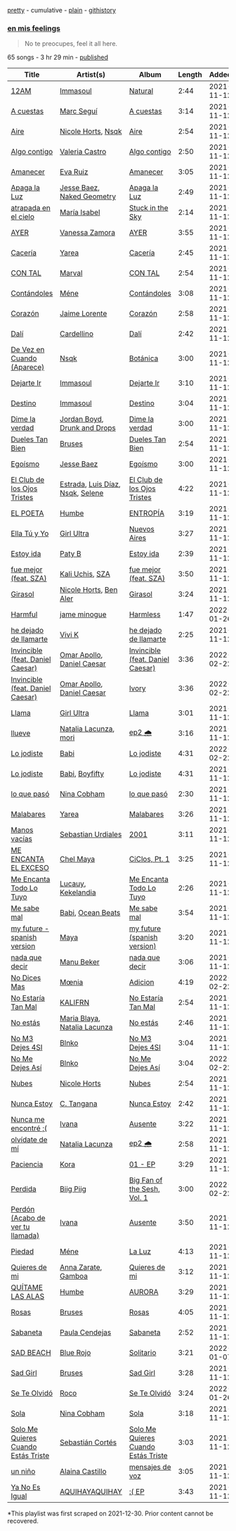 [pretty](/playlists/pretty/37i9dQZF1DX2RpH7VWNzJa.md) - cumulative - [plain](/playlists/plain/37i9dQZF1DX2RpH7VWNzJa) - [githistory](https://github.githistory.xyz/mackorone/spotify-playlist-archive/blob/main/playlists/plain/37i9dQZF1DX2RpH7VWNzJa)

### [en mis feelings](https://open.spotify.com/playlist/37i9dQZF1DX2RpH7VWNzJa)

> No te preocupes, feel it all here.

65 songs - 3 hr 29 min - [published](https://open.spotify.com/playlist/5VYvKzUB8Xd1jQ276La7Ok)

| Title | Artist(s) | Album | Length | Added | Removed |
|---|---|---|---|---|---|
| [12AM](https://open.spotify.com/track/0pl9fHyiXmEF7siRvdlNMe) | [Immasoul](https://open.spotify.com/artist/21neefJLiFuSR6sQlHDblG) | [Natural](https://open.spotify.com/album/0wYdnzS5bRsAZHhxGGDt00) | 2:44 | 2021-11-12 |  |
| [A cuestas](https://open.spotify.com/track/0RIGC0Kd7LmmjQMZih4w0V) | [Marc Seguí](https://open.spotify.com/artist/5FQ8tBUtIamA2hRtatrYUF) | [A cuestas](https://open.spotify.com/album/7K25pKqNWYeW1jmuM2lJ0D) | 3:14 | 2021-11-12 |  |
| [Aire](https://open.spotify.com/track/77gQSJlncgT3HWmBfy9CQ9) | [Nicole Horts](https://open.spotify.com/artist/1PdyY069YiAkmKdnx6odux), [Nsqk](https://open.spotify.com/artist/1jtvmXiemNFkPO11NMdjfu) | [Aire](https://open.spotify.com/album/3hrl3lXAs1oAfDegWOE4to) | 2:54 | 2021-11-12 |  |
| [Algo contigo](https://open.spotify.com/track/5zuW9T5REjejF9tSEG0sxp) | [Valeria Castro](https://open.spotify.com/artist/7JTVqKJ414qRPuDPhdKnHD) | [Algo contigo](https://open.spotify.com/album/1SsMdo5QqpKYd8MSRtmDtI) | 2:50 | 2021-11-12 |  |
| [Amanecer](https://open.spotify.com/track/1hfA56vqCGk6SZzVSaOxSm) | [Eva Ruiz](https://open.spotify.com/artist/0u2TFlIJZJiir8Oi7YkbwV) | [Amanecer](https://open.spotify.com/album/7rjVDURaXjRbN21QQtwXY5) | 3:05 | 2021-11-12 | 2022-07-31 |
| [Apaga la Luz](https://open.spotify.com/track/2WdcWFEry1P3or789QBwHY) | [Jesse Baez](https://open.spotify.com/artist/4rriNpL1lxpoysDDctWgl3), [Naked Geometry](https://open.spotify.com/artist/6cuFN9smGJryZNaZU9QtWl) | [Apaga la Luz](https://open.spotify.com/album/2JZwRGuhbOpwcCF1NRt25s) | 2:49 | 2021-11-12 |  |
| [atrapada en el cielo](https://open.spotify.com/track/0xa6hDuygUskYwHD4hNXUR) | [María Isabel](https://open.spotify.com/artist/318bGJ7GOvMhYhkNOe5kZ5) | [Stuck in the Sky](https://open.spotify.com/album/30vPoPfOku0lYgfTE903vA) | 2:14 | 2021-11-12 |  |
| [AYER](https://open.spotify.com/track/3YtsRWd21iMqyCvislOyv0) | [Vanessa Zamora](https://open.spotify.com/artist/3IZxs4ZukiitIk8vkAPAxC) | [AYER](https://open.spotify.com/album/7by6gTgjR9YAvz5UN3UubQ) | 3:55 | 2021-11-12 |  |
| [Cacería](https://open.spotify.com/track/0kZKpOLObAOKeIM36VvScx) | [Yarea](https://open.spotify.com/artist/2O4wnhTr4SO5ezY6WXI2Kl) | [Cacería](https://open.spotify.com/album/0ZjF6wG8buv9f5LLZ3KFR5) | 2:45 | 2021-11-12 |  |
| [CON TAL](https://open.spotify.com/track/6hvsPuihxUfnp6GARyAO3w) | [Marval](https://open.spotify.com/artist/0qKkpjlY5VEmY4n6CRbPZM) | [CON TAL](https://open.spotify.com/album/1wJYAtnHZRBqt8H3cwRwBm) | 2:54 | 2021-11-12 |  |
| [Contándoles](https://open.spotify.com/track/0Vus5wQREmdEQw3dEPwb5c) | [Méne](https://open.spotify.com/artist/5r3DSRaJz8ckIw4XPH9Whd) | [Contándoles](https://open.spotify.com/album/0CvQp4I6RpU77hbQmZtIgw) | 3:08 | 2021-11-12 |  |
| [Corazón](https://open.spotify.com/track/7eQFb9ZZOOSdkewzAbbwuw) | [Jaime Lorente](https://open.spotify.com/artist/7xHM0B5EaZECFfClTngHl4) | [Corazón](https://open.spotify.com/album/5rETENSUwLes5xtEDFhFze) | 2:58 | 2021-11-12 |  |
| [Dalí](https://open.spotify.com/track/20BbptvwAiTLTfYBSafptA) | [Cardellino](https://open.spotify.com/artist/7HFja6X48hWE58m3pQnGV0) | [Dalí](https://open.spotify.com/album/77OueE2Wa2jvuLYgLiR75i) | 2:42 | 2021-11-12 |  |
| [De Vez en Cuando \(Aparece\)](https://open.spotify.com/track/08VP9HBayRpUC20OzFktik) | [Nsqk](https://open.spotify.com/artist/1jtvmXiemNFkPO11NMdjfu) | [Botánica](https://open.spotify.com/album/7CJUClevHJax0MGYdpXwPc) | 3:00 | 2021-11-12 |  |
| [Dejarte Ir](https://open.spotify.com/track/1aaQt9QmSCjaXhiu5Ebl7f) | [Immasoul](https://open.spotify.com/artist/21neefJLiFuSR6sQlHDblG) | [Dejarte Ir](https://open.spotify.com/album/1ErvPibzFOYYaxCu0PgGVt) | 3:10 | 2021-11-12 |  |
| [Destino](https://open.spotify.com/track/02rEaBQX5TXkTWgvLfGlVd) | [Immasoul](https://open.spotify.com/artist/21neefJLiFuSR6sQlHDblG) | [Destino](https://open.spotify.com/album/2y2xsvO5g0sSo2ERMlsZNf) | 3:04 | 2021-11-12 |  |
| [Dime la verdad](https://open.spotify.com/track/3h9Oea03Nxz2KBQu35IdvO) | [Jordan Boyd](https://open.spotify.com/artist/2giZslWrqgUxCXEcYbV3R0), [Drunk and Drops](https://open.spotify.com/artist/7GXCNFQuvcOb2TVQjtFOUG) | [Dime la verdad](https://open.spotify.com/album/2UysmvX5GsuNXZ3oTs1YrC) | 3:00 | 2021-11-12 |  |
| [Dueles Tan Bien](https://open.spotify.com/track/75ncCwXqalTnnl6t1ruQRq) | [Bruses](https://open.spotify.com/artist/5bRLeMl4Tnozmg9wR1pY7y) | [Dueles Tan Bien](https://open.spotify.com/album/4EFml19fOt7aLf4EMhg8jq) | 2:54 | 2021-11-12 |  |
| [Egoísmo](https://open.spotify.com/track/1AXohCkuBPhh0RqTNqkXqa) | [Jesse Baez](https://open.spotify.com/artist/4rriNpL1lxpoysDDctWgl3) | [Egoísmo](https://open.spotify.com/album/5spPdqGOFgKxVOMu4UnqCm) | 3:00 | 2021-11-12 |  |
| [El Club de los Ojos Tristes](https://open.spotify.com/track/7ly4gf2Mh2MnSD3IUXHH6R) | [Estrada](https://open.spotify.com/artist/1E7tZNnbAqVH2FL2B8JDVU), [Luis Díaz](https://open.spotify.com/artist/35PlzNU9nTOWZZzLzGYWsr), [Nsqk](https://open.spotify.com/artist/1jtvmXiemNFkPO11NMdjfu), [Selene](https://open.spotify.com/artist/5DURBx1fKt2VZesWMLtDiS) | [El Club de los Ojos Tristes](https://open.spotify.com/album/05AdODG6bouWeGMGVVoqfp) | 4:22 | 2021-11-12 |  |
| [EL POETA](https://open.spotify.com/track/2fIPEgY8CJ4hh5UDZa2lB9) | [Humbe](https://open.spotify.com/artist/1b7AEdUSudOQoZF5ebUxCL) | [ENTROPÍA](https://open.spotify.com/album/34ra2lYORSjzzupmCDKz46) | 3:19 | 2021-11-12 |  |
| [Ella Tú y Yo](https://open.spotify.com/track/5E91XW9FMz9Bh5UCBBBfyL) | [Girl Ultra](https://open.spotify.com/artist/7i1CyQ1fogh4bkj3EPj3ls) | [Nuevos Aires](https://open.spotify.com/album/1pmuUGKQdl3yIAIMZucjKu) | 3:27 | 2021-11-12 |  |
| [Estoy ida](https://open.spotify.com/track/2VqjJVJmmRIfSXaWCP1Myw) | [Paty B](https://open.spotify.com/artist/6Uj2QB9FBerTdckLZfCzPs) | [Estoy ida](https://open.spotify.com/album/2PJHmy9UwCDmPUDzvEP517) | 2:39 | 2021-11-12 | 2022-07-28 |
| [fue mejor \(feat\. SZA\)](https://open.spotify.com/track/1CrPPsibP3uTc3DSI5vQC5) | [Kali Uchis](https://open.spotify.com/artist/1U1el3k54VvEUzo3ybLPlM), [SZA](https://open.spotify.com/artist/7tYKF4w9nC0nq9CsPZTHyP) | [fue mejor \(feat\. SZA\)](https://open.spotify.com/album/5h23sIlF1FvjdIdcJofXlI) | 3:50 | 2021-11-12 |  |
| [Girasol](https://open.spotify.com/track/78hbBz2TqsXCG1GfXOWGve) | [Nicole Horts](https://open.spotify.com/artist/1PdyY069YiAkmKdnx6odux), [Ben Aler](https://open.spotify.com/artist/0jMMS87c4v40JITdDE0c1R) | [Girasol](https://open.spotify.com/album/6QylIYKDZPDZmLR8ORYitd) | 3:24 | 2021-11-12 |  |
| [Harmful](https://open.spotify.com/track/1DmyBKM2RhkCdfdr0wLPVd) | [jame minogue](https://open.spotify.com/artist/0zzKHfNZYWeOjJpHdhT1Ck) | [Harmless](https://open.spotify.com/album/7zJbSr0ek4foS3h1CKClQa) | 1:47 | 2022-01-26 | 2022-07-25 |
| [he dejado de llamarte](https://open.spotify.com/track/1G9s7sbgxJ7jOR12NdXup2) | [Vivi K](https://open.spotify.com/artist/4WSOtiDdjEIvAAK6HqvdUg) | [he dejado de llamarte](https://open.spotify.com/album/3TbPRXA5gmGgM5SlsYQTiH) | 2:25 | 2021-11-12 |  |
| [Invincible \(feat\. Daniel Caesar\)](https://open.spotify.com/track/4Qy41cZBMKnm8OIAeTQRBH) | [Omar Apollo](https://open.spotify.com/artist/5FxD8fkQZ6KcsSYupDVoSO), [Daniel Caesar](https://open.spotify.com/artist/20wkVLutqVOYrc0kxFs7rA) | [Invincible \(feat\. Daniel Caesar\)](https://open.spotify.com/album/31BVN37zvcirLlth8tlKHh) | 3:36 | 2022-02-22 | 2022-07-29 |
| [Invincible \(feat\. Daniel Caesar\)](https://open.spotify.com/track/7jhxagwOk9y1HC5ciRfmkQ) | [Omar Apollo](https://open.spotify.com/artist/5FxD8fkQZ6KcsSYupDVoSO), [Daniel Caesar](https://open.spotify.com/artist/20wkVLutqVOYrc0kxFs7rA) | [Ivory](https://open.spotify.com/album/5z7TD11Qh81Gbf52hd5zAv) | 3:36 | 2022-02-22 |  |
| [Llama](https://open.spotify.com/track/7m7EGngnVidYTBVUsvRWQ9) | [Girl Ultra](https://open.spotify.com/artist/7i1CyQ1fogh4bkj3EPj3ls) | [Llama](https://open.spotify.com/album/13mYLRbh8I6rKcepRDeTNE) | 3:01 | 2021-11-12 | 2022-07-27 |
| [llueve](https://open.spotify.com/track/5NliUthcviXaUsZ2YELGq1) | [Natalia Lacunza](https://open.spotify.com/artist/3Zs59sqZJ6fWQqWbRC8bOP), [mori](https://open.spotify.com/artist/473Xxv1N3YJJdKxYH0XaiX) | [ep2 🌧](https://open.spotify.com/album/3DBCFDPSsiPfFIBtJRchzm) | 3:16 | 2021-11-12 |  |
| [Lo jodiste](https://open.spotify.com/track/1Sedbo7kqP6PXnN5iKg183) | [Babi](https://open.spotify.com/artist/5nP79s99csrvcOiXTGjVfg) | [Lo jodiste](https://open.spotify.com/album/2A5vxG20vPoqRvvp2gLvrz) | 4:31 | 2022-02-22 |  |
| [Lo jodiste](https://open.spotify.com/track/2OPdYnaZVHhb6Jn4LnHzZ2) | [Babi](https://open.spotify.com/artist/5nP79s99csrvcOiXTGjVfg), [Boyfifty](https://open.spotify.com/artist/1UXAQeRmVW5aEd4W0gTIA9) | [Lo jodiste](https://open.spotify.com/album/4ATsconQXbQmSNEksAoMUG) | 4:31 | 2021-11-12 | 2022-07-29 |
| [lo que pasó](https://open.spotify.com/track/6xS02EfbvnneFWCM90PJFG) | [Nina Cobham](https://open.spotify.com/artist/4ETeWE9SAfaNU7XQ1RB2wq) | [lo que pasó](https://open.spotify.com/album/7FsquZmPaXaNImnGHMnFUH) | 2:30 | 2021-11-12 |  |
| [Malabares](https://open.spotify.com/track/3TArda30KGDCgfB3U9fmrC) | [Yarea](https://open.spotify.com/artist/2O4wnhTr4SO5ezY6WXI2Kl) | [Malabares](https://open.spotify.com/album/4r7TvqBqEcQZq95ySGFi71) | 3:26 | 2021-11-12 |  |
| [Manos vacías](https://open.spotify.com/track/39u0EhY4dzaXRmXHeSg9SX) | [Sebastian Urdiales](https://open.spotify.com/artist/1nRt9Sjc0cEhI62heTLp35) | [2001](https://open.spotify.com/album/7r0TJdYwYDjYv8XNIkGCaG) | 3:11 | 2021-11-12 | 2022-07-29 |
| [ME ENCANTA EL EXCESO](https://open.spotify.com/track/5NQfXYpbujH50LeF65icHb) | [Chel Maya](https://open.spotify.com/artist/4rzcZT4YwRv7DslbjV1sPh) | [CiClos, Pt\. 1](https://open.spotify.com/album/0plLW33J3wLK35VjRo4KQE) | 3:25 | 2021-11-12 | 2022-07-29 |
| [Me Encanta Todo Lo Tuyo](https://open.spotify.com/track/6NHjr1XoiD305MLDr06uOm) | [Lucauy](https://open.spotify.com/artist/5bm3h7dBIpjofczY1v8jD4), [Kekelandia](https://open.spotify.com/artist/3cU7QclsaxDJY7usiRHYcy) | [Me Encanta Todo Lo Tuyo](https://open.spotify.com/album/40HJi0nzOlsSWWKMlkPVyb) | 2:26 | 2021-11-12 |  |
| [Me sabe mal](https://open.spotify.com/track/3FnmU5kBbYvoW3AltpMtth) | [Babi](https://open.spotify.com/artist/5nP79s99csrvcOiXTGjVfg), [Ocean Beats](https://open.spotify.com/artist/7bhKV9voFaydt5tPYeFFRd) | [Me sabe mal](https://open.spotify.com/album/6L1gZjZcAVCjKFuAEKJ3px) | 3:54 | 2021-11-12 | 2022-07-29 |
| [my future \- spanish version](https://open.spotify.com/track/38m0prhs1ExF3q6dQHTMCm) | [Maya](https://open.spotify.com/artist/7mUqcsNRIqgaLB8ZXJOg4Q) | [my future \(spanish version\)](https://open.spotify.com/album/5MwNfos4sRG3x31ahJAkPW) | 3:20 | 2021-11-12 | 2022-07-29 |
| [nada que decir](https://open.spotify.com/track/1qPf4Rl5l8QyK2BXsk1CJE) | [Manu Beker](https://open.spotify.com/artist/2MrcyIp9eo5ksKDkyeX6KH) | [nada que decir](https://open.spotify.com/album/5YmFYvpGA85THfc1GYantK) | 3:06 | 2021-11-12 |  |
| [No Dices Mas](https://open.spotify.com/track/2udRqNX3z2OjdqR01ebDwU) | [Mœnia](https://open.spotify.com/artist/3QmmtMrEf7aQrsd1VtejAV) | [Adicion](https://open.spotify.com/album/5J5Ips2LzDrTUaCVB7KZSq) | 4:19 | 2022-02-22 |  |
| [No Estaría Tan Mal](https://open.spotify.com/track/4ttROL4K76305wGVsTczfU) | [KALIFRN](https://open.spotify.com/artist/5Kj0ySkgBEbDp0Xk3Qwl5n) | [No Estaría Tan Mal](https://open.spotify.com/album/51MAQT42Q0O9Gpel3LaRcj) | 2:54 | 2021-11-12 | 2022-07-29 |
| [No estás](https://open.spotify.com/track/32grtzU3DA9uwdSN1w7t7S) | [Maria Blaya](https://open.spotify.com/artist/0Ln3BisQiL0t2w7bsmju75), [Natalia Lacunza](https://open.spotify.com/artist/3Zs59sqZJ6fWQqWbRC8bOP) | [No estás](https://open.spotify.com/album/1DXTBoAItVHckR0DopqR30) | 2:46 | 2021-11-12 |  |
| [No M3 Dejes 4SI](https://open.spotify.com/track/1CqlawHE9XjHjK7oQaDqop) | [Blnko](https://open.spotify.com/artist/1nHfLPLJrZ7mF3vyerDg4d) | [No M3 Dejes 4SI](https://open.spotify.com/album/5sIWX1oQREgX4gUWjvtXcW) | 3:04 | 2021-11-12 | 2022-07-29 |
| [No Me Dejes Así](https://open.spotify.com/track/3uHofhho8p67xqPL8f2Pmt) | [Blnko](https://open.spotify.com/artist/1nHfLPLJrZ7mF3vyerDg4d) | [No Me Dejes Así](https://open.spotify.com/album/4n08POuFITwQukkmnc2fAO) | 3:04 | 2022-02-22 |  |
| [Nubes](https://open.spotify.com/track/0btkyN6uJvHFdRxlVrUaJv) | [Nicole Horts](https://open.spotify.com/artist/1PdyY069YiAkmKdnx6odux) | [Nubes](https://open.spotify.com/album/1k9UpjPJHSvjCPIoeGRPgR) | 2:54 | 2021-11-12 |  |
| [Nunca Estoy](https://open.spotify.com/track/6f4LYJwICqxoAILj82kwB0) | [C\. Tangana](https://open.spotify.com/artist/5TYxZTjIPqKM8K8NuP9woO) | [Nunca Estoy](https://open.spotify.com/album/4OYHwdjX2Ocuj792RJETJ9) | 2:42 | 2021-11-12 |  |
| [Nunca me encontré ;\(](https://open.spotify.com/track/1jlFpN2QVjsEGF8FcopjaQ) | [Ivana](https://open.spotify.com/artist/5AXxk4cxkMNsTb4TtwLAQJ) | [Ausente](https://open.spotify.com/album/4yQP51cIhiFPF2bTfyGGUc) | 3:22 | 2021-11-12 |  |
| [olvídate de mí](https://open.spotify.com/track/4b0JCrKBUgl3VQYhxcxwdv) | [Natalia Lacunza](https://open.spotify.com/artist/3Zs59sqZJ6fWQqWbRC8bOP) | [ep2 🌧](https://open.spotify.com/album/3DBCFDPSsiPfFIBtJRchzm) | 2:58 | 2021-11-12 |  |
| [Paciencia](https://open.spotify.com/track/6hYidRx2EkQ39bmZHvqqaI) | [Kora](https://open.spotify.com/artist/3ZxaYY2eYNWxg8v1s2k6JD) | [01 \- EP](https://open.spotify.com/album/1fRIsWiGXf323M5E1Ngqoy) | 3:29 | 2021-11-12 |  |
| [Perdida](https://open.spotify.com/track/3GAOWYNUBehaZD7FhBjgdW) | [Biig Piig](https://open.spotify.com/artist/4GoD5FJCgC0lbzde7ly44M) | [Big Fan of the Sesh, Vol\. 1](https://open.spotify.com/album/7fdySfgM7DstRy1bCZB1w8) | 3:00 | 2022-02-22 |  |
| [Perdón \(Acabo de ver tu llamada\)](https://open.spotify.com/track/3w6bSJIk6KCg5RbSGXFJq6) | [Ivana](https://open.spotify.com/artist/5AXxk4cxkMNsTb4TtwLAQJ) | [Ausente](https://open.spotify.com/album/4yQP51cIhiFPF2bTfyGGUc) | 3:50 | 2021-11-12 |  |
| [Piedad](https://open.spotify.com/track/27jOQfdiGuKUw69HxKH9vV) | [Méne](https://open.spotify.com/artist/5r3DSRaJz8ckIw4XPH9Whd) | [La Luz](https://open.spotify.com/album/1w9DLtT4OOiAU93jzKdkMu) | 4:13 | 2021-11-12 | 2022-07-26 |
| [Quieres de mi](https://open.spotify.com/track/2cJCPpy5Iwgon0wORjxJan) | [Anna Zarate](https://open.spotify.com/artist/0lV6MyEOCG0JjI1HCWjeX2), [Gamboa](https://open.spotify.com/artist/2F3Cv7KfrxibMyE8NO7VCu) | [Quieres de mi](https://open.spotify.com/album/6HiLVwSJMQG4UacfTsAotq) | 3:12 | 2021-11-12 |  |
| [QUÍTAME LAS ALAS](https://open.spotify.com/track/4gdIIRAalPd15Ox3JEq9Kc) | [Humbe](https://open.spotify.com/artist/1b7AEdUSudOQoZF5ebUxCL) | [AURORA](https://open.spotify.com/album/2Yjubr5GHX41ht808oZPzs) | 3:29 | 2021-11-12 |  |
| [Rosas](https://open.spotify.com/track/0WDv0uvqDtTwBwxbXkeHH7) | [Bruses](https://open.spotify.com/artist/5bRLeMl4Tnozmg9wR1pY7y) | [Rosas](https://open.spotify.com/album/3NR8YCaIbiboXBFUDepwM9) | 4:05 | 2021-11-12 |  |
| [Sabaneta](https://open.spotify.com/track/0KRgPFcbGovOB8cXZ88Eee) | [Paula Cendejas](https://open.spotify.com/artist/4EiI7Vls0NB16jLuexzCHC) | [Sabaneta](https://open.spotify.com/album/1KmHeewbt3p4TwXQGknXyO) | 2:52 | 2021-11-12 |  |
| [SAD BEACH](https://open.spotify.com/track/0h6gWgtxfFME4Arauss6vl) | [Blue Rojo](https://open.spotify.com/artist/4x9zOt693Z5NGiuxjOgFFJ) | [Solitario](https://open.spotify.com/album/1tassNYSKM3abtcpONTpMq) | 3:21 | 2022-01-07 | 2022-01-26 |
| [Sad Girl](https://open.spotify.com/track/3zm5AZiCm55YF39M9zSdCJ) | [Bruses](https://open.spotify.com/artist/5bRLeMl4Tnozmg9wR1pY7y) | [Sad Girl](https://open.spotify.com/album/3Imc13l8Rya9lpjaFQhOfW) | 3:28 | 2021-11-12 |  |
| [Se Te Olvidó](https://open.spotify.com/track/5n9f2joGDLVqVZ3xWYVWKt) | [Roco](https://open.spotify.com/artist/1oUlx4lwzy8i3RFL8TEqq9) | [Se Te Olvidó](https://open.spotify.com/album/390miDLI7eaJCF57YosdCF) | 3:24 | 2022-01-26 | 2022-07-26 |
| [Sola](https://open.spotify.com/track/52LsiDJXROMrUGE5tMyXk9) | [Nina Cobham](https://open.spotify.com/artist/4ETeWE9SAfaNU7XQ1RB2wq) | [Sola](https://open.spotify.com/album/0QacFILmEvKSWaGLTqV546) | 3:18 | 2021-11-12 |  |
| [Solo Me Quieres Cuando Estás Triste](https://open.spotify.com/track/1GN0WlzoHEg8ySh7wH3J98) | [Sebastián Cortés](https://open.spotify.com/artist/3BCFlhrVzBKHbzBnWr13d9) | [Solo Me Quieres Cuando Estás Triste](https://open.spotify.com/album/3Z37Sfx95YVXZHNMXhmc5O) | 3:03 | 2021-11-12 |  |
| [un niño](https://open.spotify.com/track/1TXeqjCYIahhfooXkdb3aI) | [Alaina Castillo](https://open.spotify.com/artist/0duLKMlcwhyZgqu8zSSjBp) | [mensajes de voz](https://open.spotify.com/album/2JVdfTCrsfqvlCo43jkelD) | 3:05 | 2021-11-12 |  |
| [Ya No Es Igual](https://open.spotify.com/track/1jRm8Ajv9u915YwHEyHDV8) | [AQUIHAYAQUIHAY](https://open.spotify.com/artist/3zMBw1jxFritUP7Mpce68i) | [:\( EP](https://open.spotify.com/album/5acfrPOtHQxBSS7WUGl2hV) | 3:43 | 2021-11-12 |  |

\*This playlist was first scraped on 2021-12-30. Prior content cannot be recovered.
